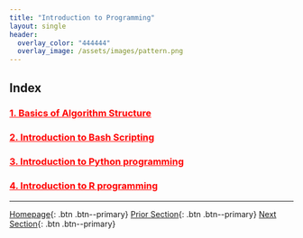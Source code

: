 ```yaml
---
title: "Introduction to Programming"
layout: single
header:
  overlay_color: "444444"
  overlay_image: /assets/images/pattern.png
---
```





## Index

### **<a href="" style="color: red;">1. Basics of Algorithm Structure</a>**          <!--- **[Basics of Algorithm Structure]()** -->

### **<a href="" style="color: red;">2. Introduction to Bash Scripting</a>**         <!--- **[Introduction to Bash Scripting]()** -->

### **<a href="" style="color: red;">3. Introduction to Python programming</a>**     <!--- **[Introduction to Python programming]()** -->

### **<a href="" style="color: red;">4. Introduction to R programming</a>**          <!--- **[Introduction to R programming]()** -->


---

[Homepage](../index.md){: .btn  .btn--primary}
[Prior Section](../04-DevelopmentEnvironment/00-DevelopmentEnvironment-LandingPage){: .btn  .btn--primary}
[Next Section](../06-IntroToHPC/00-IntroToHPC-LandingPage){: .btn  .btn--primary}
